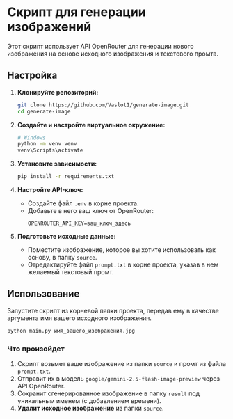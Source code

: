 # Скрипт для генерации изображений

Этот скрипт использует API OpenRouter для генерации нового изображения на основе исходного изображения и текстового промта.

## Настройка

1.  **Клонируйте репозиторий:**
    ```bash
    git clone https://github.com/Vaslot1/generate-image.git
    cd generate-image
    ```

2.  **Создайте и настройте виртуальное окружение:**
    ```bash
    # Windows
    python -m venv venv
    venv\Scripts\activate
    ```

3.  **Установите зависимости:**
    ```bash
    pip install -r requirements.txt
    ```

4.  **Настройте API-ключ:**
    *   Создайте файл `.env` в корне проекта.
    *   Добавьте в него ваш ключ от OpenRouter:
        ```
        OPENROUTER_API_KEY=ваш_ключ_здесь
        ```

5.  **Подготовьте исходные данные:**
    *   Поместите изображение, которое вы хотите использовать как основу, в папку `source`.
    *   Отредактируйте файл `prompt.txt` в корне проекта, указав в нем желаемый текстовый промт.

## Использование

Запустите скрипт из корневой папки проекта, передав ему в качестве аргумента имя вашего исходного изображения.

```bash
python main.py имя_вашего_изображения.jpg
```

### Что произойдет

1.  Скрипт возьмет ваше изображение из папки `source` и промт из файла `prompt.txt`.
2.  Отправит их в модель `google/gemini-2.5-flash-image-preview` через API OpenRouter.
3.  Сохранит сгенерированное изображение в папку `result` под уникальным именем (с добавлением времени).
4.  **Удалит исходное изображение** из папки `source`.
